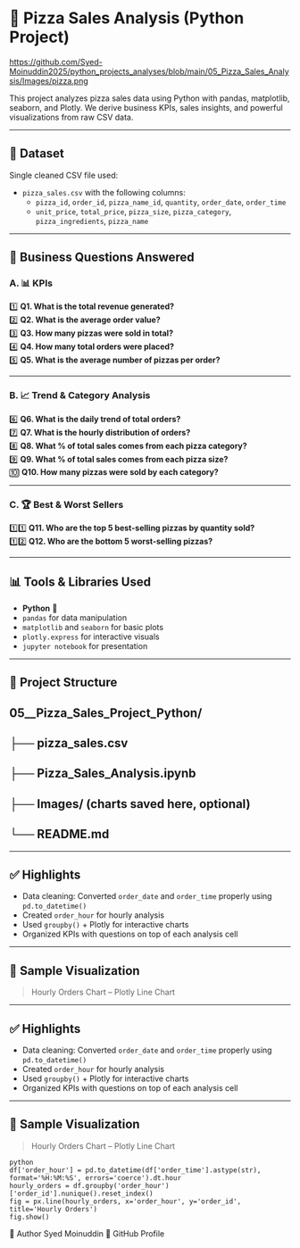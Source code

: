 # 🍕 Pizza Sales Analysis (Python Project)

 https://github.com/Syed-Moinuddin2025/python_projects_analyses/blob/main/05_Pizza_Sales_Analysis/Images/pizza.png

This project analyzes pizza sales data using Python with pandas, matplotlib, seaborn, and Plotly. We derive business KPIs, sales insights, and powerful visualizations from raw CSV data.

---

## 📁 Dataset

Single cleaned CSV file used:
- `pizza_sales.csv` with the following columns:
  - `pizza_id`, `order_id`, `pizza_name_id`, `quantity`, `order_date`, `order_time`
  - `unit_price`, `total_price`, `pizza_size`, `pizza_category`, `pizza_ingredients`, `pizza_name`

---

## 🎯 Business Questions Answered

### A. 📊 KPIs

1️⃣ **Q1. What is the total revenue generated?**  
2️⃣ **Q2. What is the average order value?**  
3️⃣ **Q3. How many pizzas were sold in total?**  
4️⃣ **Q4. How many total orders were placed?**  
5️⃣ **Q5. What is the average number of pizzas per order?**

---

### B. 📈 Trend & Category Analysis

6️⃣ **Q6. What is the daily trend of total orders?**  
7️⃣ **Q7. What is the hourly distribution of orders?**  
8️⃣ **Q8. What % of total sales comes from each pizza category?**  
9️⃣ **Q9. What % of total sales comes from each pizza size?**  
🔟 **Q10. How many pizzas were sold by each category?**

---

### C. 🏆 Best & Worst Sellers

1️⃣1️⃣ **Q11. Who are the top 5 best-selling pizzas by quantity sold?**  
1️⃣2️⃣ **Q12. Who are the bottom 5 worst-selling pizzas?**

---

## 📊 Tools & Libraries Used

- **Python** 🐍
- `pandas` for data manipulation
- `matplotlib` and `seaborn` for basic plots
- `plotly.express` for interactive visuals
- `jupyter notebook` for presentation

---

## 📂 Project Structure

05__Pizza_Sales_Project_Python/
----------------------------
├── pizza_sales.csv
--------------------------
├── Pizza_Sales_Analysis.ipynb
----------------------------------------
├── Images/ (charts saved here, optional)
---------------------------------
└── README.md
---

---

## ✅ Highlights

- Data cleaning: Converted `order_date` and `order_time` properly using `pd.to_datetime()`
- Created `order_hour` for hourly analysis
- Used `groupby()` + Plotly for interactive charts
- Organized KPIs with questions on top of each analysis cell

---

## 📌 Sample Visualization

> Hourly Orders Chart – Plotly Line Chart

---

## ✅ Highlights

- Data cleaning: Converted `order_date` and `order_time` properly using `pd.to_datetime()`
- Created `order_hour` for hourly analysis
- Used `groupby()` + Plotly for interactive charts
- Organized KPIs with questions on top of each analysis cell

---

## 📌 Sample Visualization

> Hourly Orders Chart – Plotly Line Chart

```
python
df['order_hour'] = pd.to_datetime(df['order_time'].astype(str), format='%H:%M:%S', errors='coerce').dt.hour
hourly_orders = df.groupby('order_hour')['order_id'].nunique().reset_index()
fig = px.line(hourly_orders, x='order_hour', y='order_id', title='Hourly Orders')
fig.show()

```
 
 🙌 Author
Syed Moinuddin
🔗 GitHub Profile
